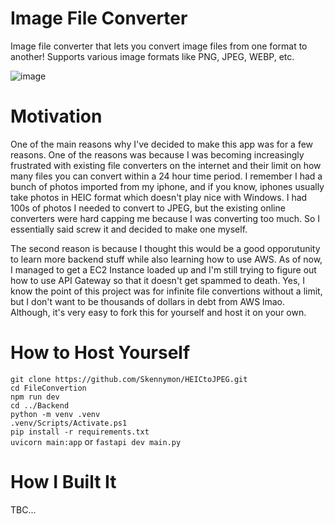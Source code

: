 # **Image File Converter**
Image file converter that lets you convert image files from one format to another! Supports various image formats like PNG, JPEG, WEBP, etc.

![image](https://github.com/user-attachments/assets/a2c7091b-2457-4165-815a-48b54176b434)

# **Motivation**
One of the main reasons why I've decided to make this app was for a few reasons. 
One of the reasons was because I was becoming increasingly frustrated with existing file converters on the internet and their limit on how many files you can convert within a 24 hour time period. 
I remember I had a bunch of photos imported from my iphone, and if you know, iphones usually take photos in HEIC format which doesn't play nice with Windows. I had 100s of photos I needed to convert to JPEG, but the existing online converters were hard capping me because I was converting too much.
So I essentially said screw it and decided to make one myself.

The second reason is because I thought this would be a good opporutunity to learn more backend stuff while also learning how to use AWS. As of now, I managed to get a EC2 Instance loaded up and I'm still trying to figure out how to use API Gateway so that it doesn't get spammed to death. Yes, I know the point of this project was for infinite
file convertions without a limit, but I don't want to be thousands of dollars in debt from AWS lmao. Although, it's very easy to fork this for yourself and host it on your own.

# How to Host Yourself
`git clone https://github.com/Skennymon/HEICtoJPEG.git`\
`cd FileConvertion`\
`npm run dev`\
`cd ../Backend`\
`python -m venv .venv`\
`.venv/Scripts/Activate.ps1`\
`pip install -r requirements.txt`\
`uvicorn main:app` or `fastapi dev main.py`

# How I Built It
TBC...
